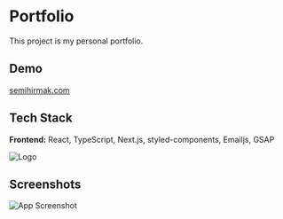 
# Portfolio

This project is my personal portfolio.


## Demo

[semihirmak.com](https://www.semihirmak.com/)


## Tech Stack

**Frontend:** React, TypeScript, Next.js, styled-components, Emailjs, GSAP






![Logo](https://user-images.githubusercontent.com/42941265/264149417-eb599fec-3f03-4722-9f17-ba94fddb735f.png)




## Screenshots

![App Screenshot](https://user-images.githubusercontent.com/42941265/264150267-067ee85e-b82d-4b77-9d22-26d77de90b52.png)

